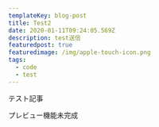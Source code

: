 ```yaml
---
templateKey: blog-post
title: Test2
date: 2020-01-11T09:24:05.569Z
description: test送信
featuredpost: true
featuredimage: /img/apple-touch-icon.png
tags:
  - code
  - test
---
```

テスト記事

プレビュー機能未完成
